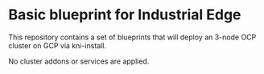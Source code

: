 # Basic blueprint for Industrial Edge

This repository contains a set of blueprints that will deploy an 3-node OCP cluster on GCP via kni-install.

No cluster addons or services are applied.
